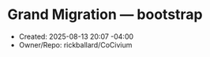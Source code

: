 # Grand Migration — bootstrap

* Created: 2025-08-13 20:07 -04:00
* Owner/Repo: rickballard/CoCivium
